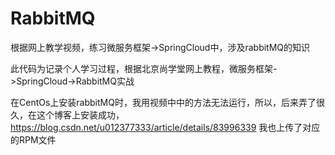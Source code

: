 # RabbitMQ
根据网上教学视频，练习微服务框架->SpringCloud中，涉及rabbitMQ的知识

此代码为记录个人学习过程，根据北京尚学堂网上教程，微服务框架->SpringCloud->RabbitMQ实战

在CentOs上安装rabbitMQ时，我用视频中中的方法无法运行，所以，后来弄了很久，在这个博客上安装成功，https://blog.csdn.net/u012377333/article/details/83996339
我也上传了对应的RPM文件
